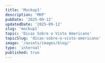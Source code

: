 ```yaml
---
title: 'Mockup1'
description: 'MKP'
pubDate: '2025-09-12'
updatedDate: '2025-09-12'
slug: 'mockup1'
topic: 'Dicas Sobre o Visto Americano'
topicSlug: 'dicas-sobre-o-visto-americano'
image: '/assets/images/blog/'
type: 'internal'
published: true
---
```

